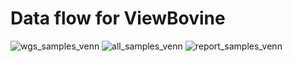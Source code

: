 # **Data flow for ViewBovine**

  ![wgs_samples_venn](https://user-images.githubusercontent.com/10742324/198075303-21798bf5-381d-4614-9f7d-addccdf4a109.PNG)
![all_samples_venn](https://user-images.githubusercontent.com/10742324/198075316-7acee140-45de-43c8-8da0-ca31873eacac.PNG)
![report_samples_venn](https://user-images.githubusercontent.com/10742324/198075326-11d57aea-d314-43d8-baa9-64469832d906.PNG)
